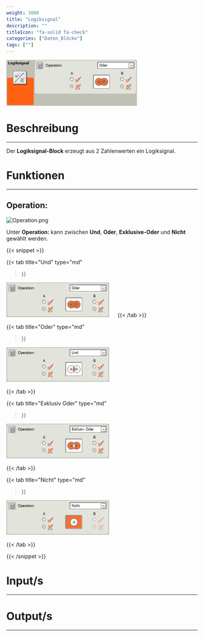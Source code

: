 ```yaml
---
weight: 3000
title: "Logiksignal"
description: ""
titleIcon: "fa-solid fa-check"
categories: ["Daten_Blöcke"]
tags: [""]
---
```


![Logiksignal.png](/images/nxt-images/Kapitel%205%20Daten/5.1%20Logiksignal/Oder.png)

# Beschreibung
---

Der **Logiksignal-Block** erzeugt aus 2 Zahlenwerten ein Logiksignal.

# Funktionen
---

## Operation:

![Operation.png](/images/nxt-images/Kapitel%20ss5%20Daten/5.1%20Logiksignal/Oder.png)

Unter **Operation:** kann zwischen **Und**, **Oder**, **Exklusive-Oder** und **Nicht** gewählt werden.

{{< snippet >}}

{{< tab
    title="Und"
    type="md"
>}}

![Operation.png](/images/nxt-images/Kapitel%205%20Daten/5.1%20Logiksignal/Operation2.png)
 
{{< /tab >}}

{{< tab
    title="Oder"
    type="md"
>}}

![Operation.png](/images/nxt-images/Kapitel%205%20Daten/5.1%20Logiksignal/Operation1.png)

{{< /tab >}}

{{< tab
    title="Exklusiv Oder"
    type="md"
>}}

![Operation.png](/images/nxt-images/Kapitel%205%20Daten/5.1%20Logiksignal/Operation3.png)

{{< /tab >}}

{{< tab
    title="Nicht"
    type="md"
>}}

![Operation.png](/images/nxt-images/Kapitel%205%20Daten/5.1%20Logiksignal/Operation4.png)

{{< /tab >}}

{{< /snippet >}}

# Input/s
---

# Output/s
---
